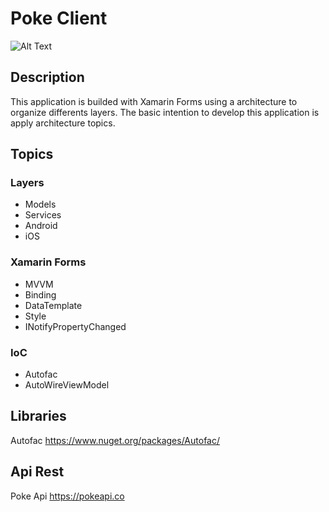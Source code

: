 # Poke Client
![Alt Text](Screenshoots/poke-client-video.gif)


## Description
This application is builded with Xamarin Forms using a architecture to organize differents layers. The basic intention to develop this application is apply architecture topics.

## Topics
### Layers
- Models
- Services
- Android
- iOS
### Xamarin Forms
- MVVM
- Binding
- DataTemplate
- Style
- INotifyPropertyChanged
### IoC
- Autofac
- AutoWireViewModel

## Libraries
Autofac
https://www.nuget.org/packages/Autofac/

## Api Rest
Poke Api 
https://pokeapi.co

